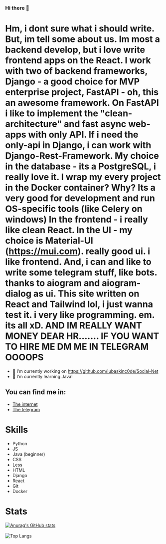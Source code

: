 ### Hi there 👋

# Hm, i dont sure what i should write. But, im tell some about us. Im most a backend develop, but i love write frontend apps on the React. I work with two of backend frameworks, Django - a good choice for MVP enterprise project, FastAPI - oh, this an awesome framework. On FastAPI i like to implement the "clean-architecture" and fast async web-apps with only API. If i need the only-api in Django, i can work with Django-Rest-Framework. My choice in the database - its a PostgreSQL, i really love it. I wrap my every project in the Docker container? Why? Its a very good for development and run OS-specific tools (like Celery on windows) In the frontend - i really like clean React. In the UI - my choice is Material-UI (https://mui.com). really good ui. i like frontend. And, i can and like to write some telegram stuff, like bots. thanks to aiogram and aiogram-dialog as ui. This site written on React and Tailwind lol, i just wanna test it. i very like programming. em. its all xD. AND IM REALLY WANT MONEY DEAR HR....... IF YOU WANT TO HIRE ME DM ME IN TELEGRAM OOOOPS

- 🔭 I’m currently working on https://github.com/lubaskinc0de/Social-Net
- 🌱 I’m currently learning Java!

## You can find me in:
- [The internet](https://lubaskin.site)
- [The telegram](https://t.me/LUBASKIN_CODE)

# Skills

- Python
- JS
- Java (beginner)
- CSS
- Less
- HTML
- Django
- React
- Git
- Docker

# Stats


[![Anurag's GitHub stats](https://github-readme-stats.vercel.app/api?username=lubaskinc0de&theme=tokyonight)](https://github.com/anuraghazra/github-readme-stats)
<br>
<br>
![Top Langs](https://github-readme-stats.vercel.app/api/top-langs/?username=lubaskinc0de&theme=tokyonight)
